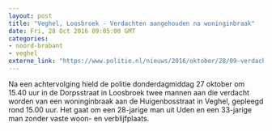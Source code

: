 ```yaml
---
layout: post
title: "Veghel, Loosbroek - Verdachten aangehouden na woninginbraak"
date: Fri, 28 Oct 2016 09:05:00 GMT
categories: 
- noord-brabant 
- veghel 
externe_link: "https://www.politie.nl/nieuws/2016/oktober/28/09-verdachten-aangehouden-na-woninginbraak.html"
---
```


Na een achtervolging hield de politie donderdagmiddag 27 oktober om 15.40 uur in de Dorpsstraat in Loosbroek twee mannen aan die verdacht worden van een woninginbraak aan de Huigenbosstraat in Veghel, gepleegd rond 15.00 uur. Het gaat om een 28-jarige man uit Uden en een 33-jarige man zonder vaste woon- en verblijfplaats.
